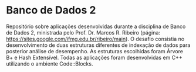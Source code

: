 # Banco de Dados 2
Repositório sobre aplicações desenvolvidas durante a disciplina de Banco de Dados 2, ministrada pelo Prof. Dr. Marcos R. Ribeiro (página: https://sites.google.com/ifmg.edu.br/ribeiro/main). 
O desafio consistia no desenvolvimento de duas estruturas diferentes de indexação de dados para posterior análise de desempenho. As estruturas escolhidas foram Árvore B+ e Hash Extensível. Todas as aplicações foram desenvolvidas em C++ utilizando o ambiente Code::Blocks.
